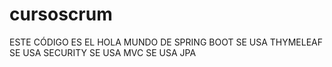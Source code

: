 # cursoscrum
ESTE CÓDIGO ES EL HOLA MUNDO DE SPRING BOOT
SE USA THYMELEAF
SE USA SECURITY
SE USA MVC
SE USA JPA
